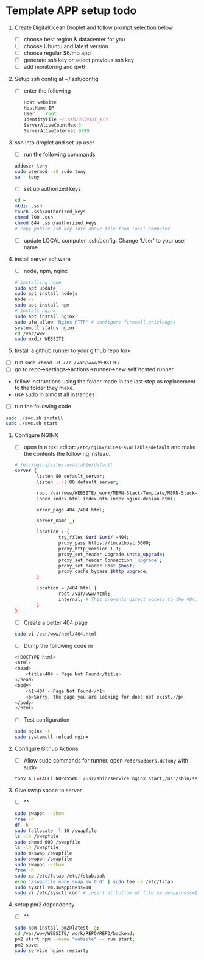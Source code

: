 # Template APP setup todo

1. Create DigitalOcean Droplet and follow prompt selection below
    - [ ]  choose best region & datacenter for you
    - [ ]  choose Ubuntu and latest version
    - [ ]  choose regular $6/mo app
    - [ ]  generate ssh key or select previous ssh key
    - [ ]  add monitoring and ipv6
2. Setup ssh config at ~/.ssh/config
    - [ ]  enter the following
        
        ```jsx
        Host website
        HostName IP
        User    root
        IdentityFile ~/.ssh/PRIVATE_KEY
        ServerAliveCountMax 3
        ServerAliveInterval 9999
        ```
        
3. ssh into droplet and set up user
    - [ ]  run the following commands
    
    ```bash
    adduser tony
    sudo usermod -aG sudo tony
    su - tony
    ```
    
    - [ ]  set up authorized keys
    
    ```bash
    cd ~
    mkdir .ssh
    touch .ssh/authorized_keys
    chmod 700 .ssh
    chmod 644 .ssh/authorized_keys
    # copy public ssh key into above file from local computer
    ```
    
    - [ ]  update LOCAL computer .ssh/config. Change ‘User’ to your user name.
4. install server software
    - [ ]  node, npm, nginx
    
    ```bash
    # installing node
    sudo apt update
    sudo apt install nodejs
    node -v
    sudo apt install npm
    # install nginx
    sudo apt install nginx
    sudo ufw allow 'Nginx HTTP' # configure firewall privledges
    systemctl status nginx
    cd /var/www
    sudo mkdir WEBSITE
    ```
    
5. Install a github runner to your github repo fork

- [ ]  run `sudo chmod -R 777 /var/www/WEBSITE/`
- [ ]  go to repo→settings→actions→runner→new self hosted runner
- follow instructions using the folder made in the last step as replacement to the folder they make.
- use sudo in almost all instances
- [ ]  run the following code

```bash
sudo ./svc.sh install
sudo ./svc.sh start
```

1. Configure NGINX
    - [ ]  open in a text editor: `/etc/nginx/sites-available/default` and make the contents the following instead.
    
    ```bash
    # /etc/nginx/sites-available/default
    server {
            listen 80 default_server;
            listen [::]:80 default_server;
    
            root /var/www/WEBSITE/_work/MERN-Stack-Template/MERN-Stack-Template/;
            index index.html index.htm index.nginx-debian.html;
    
            error_page 404 /404.html; 
    
            server_name _;
    
            location / {
                    try_files $uri $uri/ =404;
                    proxy_pass https://localhost:5000;
                    proxy_http_version 1.1;
                    proxy_set_header Upgrade $http_upgrade;
                    proxy_set_header Connection 'upgrade';
                    proxy_set_header Host $host;
                    proxy_cache_bypass $http_upgrade;
            }
    
            location = /404.html {
                    root /var/www/html;
                    internal; # This prevents direct access to the 404.html page
            }
    }
    ```
    
    - [ ]  Create a better 404 page
    
    ```bash
    sudo vi /var/www/html/404.html
    ```
    
    - [ ]  Dump the following code in
    
    ```bash
    <!DOCTYPE html>
    <html>
    <head>
        <title>404 - Page Not Found</title>
    </head>
    <body>
        <h1>404 - Page Not Found</h1>
        <p>Sorry, the page you are looking for does not exist.</p>
    </body>
    </html>
    ```
    
    - [ ]  Test configuration
    
    ```bash
    sudo nginx -t
    sudo systemctl reload nginx
    ```
    
2. Configure Github Actions
    - [ ]  Allow sudo commands for runner. open `/etc/sudoers.d/tony` with sudo
    
    ```bash
    tony ALL=(ALL) NOPASSWD: /usr/sbin/service nginx start,/usr/sbin/service nginx stop,/usr/sbin/service neginx restart
    ```
    
3. Give swap space to server.
    - [ ]  ^^
    
    ```bash
    sudo swapon --show
    free -h 
    df -h
    sudo fallocate -l 1G /swapfile
    ls -lh /swapfule
    sudo chmod 600 /swapfile
    ls -lh /swapfile
    sudo mkswap /swapfile
    sudo swapon /swapfile
    sudo swapon --show
    free -h
    sudo cp /etc/fstab /etc/fstab.bak
    echo '/swapfile none swap sw 0 0' | sudo tee -a /etc/fstab
    sudo sysctl vm.swappiness=10
    sudo vi /etc/sysctl.conf # insert at bottom of file vm.swappiness=10
    ```
    
4. setup pm2 dependency
    - [ ]  ^^
    
    ```bash
    sudo npm install pm2@latest -g;
    cd /var/www/WEBSITE/_work/REPO/REPO/backend;
    pm2 start npm --name "website" -- run start;
    pm2 save;
    sudo service nginx restart;
    ```